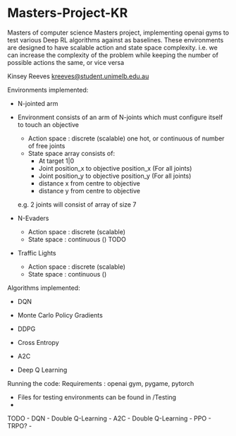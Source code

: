 # Masters-Project-KR

Masters of computer science Masters project, implementing openai gyms to test various Deep RL algorithms against as baselines.
These environments are designed to have scalable action and state space complexity. i.e. we can increase the complexity of the problem while keeping the number of possible actions the same, or vice versa


Kinsey Reeves
kreeves@student.unimelb.edu.au

Environments implemented:

- N-jointed arm
- Environment consists of an arm of N-joints which must configure itself    to touch an objective

    - Action space : discrete (scalable) one hot, or continuous of number of free joints
    - State space array consists of:
        - At target 1|0
        - Joint position_x to objective position_x  (For all joints)
        - Joint position_y to objective position_y (For all joints)
        - distance x from centre to objective
        - distance y from centre to objective
        
    e.g. 2 joints will consist of array of size 7

- N-Evaders
    - Action space : discrete (scalable)
    - State space : continuous ()
TODO
- Traffic Lights
    - Action space : discrete (scalable)
    - State space : continuous ()

Algorithms implemented:

- DQN
- Monte Carlo Policy Gradients
- DDPG
- Cross Entropy
- A2C


- Deep Q Learning

Running the code:
Requirements : openai gym, pygame, pytorch

- Files for testing environments can be found in /Testing
- 


TODO 
    - DQN
        - Double Q-Learning
    - A2C
    - Double Q-Learning
    - PPO
    - TRPO?
    - 
